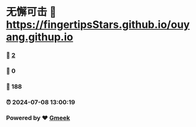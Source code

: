 # 无懈可击 :link: https://fingertipsStars.github.io/ouyang.githup.io 
### :page_facing_up: [2](https://fingertipsStars.github.io/ouyang.githup.io/tag.html) 
### :speech_balloon: 0 
### :hibiscus: 188 
### :alarm_clock: 2024-07-08 13:00:19 
### Powered by :heart: [Gmeek](https://github.com/Meekdai/Gmeek)
